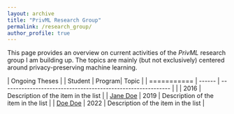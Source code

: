 ```yaml
---
layout: archive
title: "PrivML Research Group"
permalink: /research_group/
author_profile: true
---
```


This page provides an overview on current activities of the *PrivML* research group I am building up. The topics are mainly (but not exclusively) 
centered around privacy-preserving machine learning. 

| Ongoing Theses                                                                           |
| Student          | Program|  Topic                                                       |
| ===========      | ------ | ------------------------------------------------------------ |
|                  | 2016   | Description of the item in the list                          |
| [Jane Doe](#)    | 2019   | Description of the item in the list                          |
| [Doe Doe](#)     | 2022   | Description of the item in the list                          |
